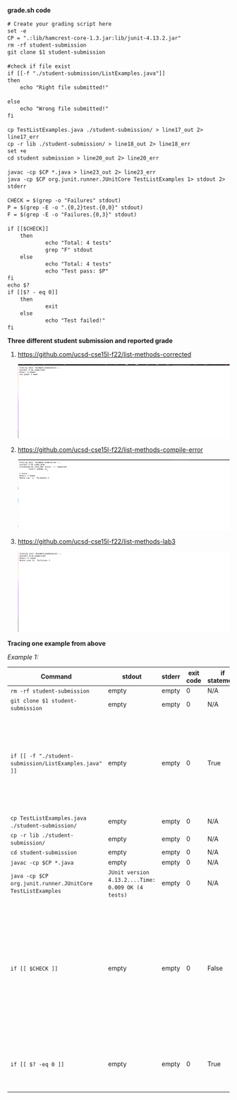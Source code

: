 **grade.sh code**

    # Create your grading script here
    set -e
    CP = ".:lib/hamcrest-core-1.3.jar:lib/junit-4.13.2.jar"
    rm -rf student-submission
    git clone $1 student-submission 

    #check if file exist 
    if [[-f "./student-submission/ListExamples.java"]]
    then                            
        echo "Right file submitted!"

    else
        echo "Wrong file submitted!"
    fi

    cp TestListExamples.java ./student-submission/ > line17_out 2> line17_err
    cp -r lib ./student-submission/ > line18_out 2> line18_err
    set +e
    cd student submission > line20_out 2> line20_err

    javac -cp $CP *.java > line23_out 2> line23_err
    java -cp $CP org.junit.runner.JUnitCore TestListExamples 1> stdout 2> stderr

    CHECK = $(grep -o "Failures" stdout)
    P = $(grep -E -o ".{0,2}test.{0,0}" stdout)
    F = $(grep -E -o "Failures.{0,3}" stdout)

    if [[$CHECK]]
        then
                echo "Total: 4 tests"
                grep "F" stdout
        else
                echo "Total: 4 tests" 
                echo "Test pass: $P"
    fi
    echo $?
    if [[$? - eq 0]]
        then
                exit
        else
                echo "Test failed!"
    fi


**Three different student submission and reported grade**

1. https://github.com/ucsd-cse15l-f22/list-methods-corrected

    ![1](1.PNG)

2. https://github.com/ucsd-cse15l-f22/list-methods-compile-error

    ![2](2.PNG)

3. https://github.com/ucsd-cse15l-f22/list-methods-lab3

    ![3](3.PNG)


**Tracing one example from above**

*Example 1:*

| Command                                                       | stdout                                             | stderr | exit code | if statement | explanation                                                                                                                                                                                                                                                                                                                                      |
| ------------------------------------------------------------- | -------------------------------------------------- | ------ | --------- | ------------ | ------------------------------------------------------------------------------------------------------------------------------------------------------------------------------------------------------------------------------------------------------------------------------------------------------------------------------------------------ |
| `rm -rf student-submission`                                   | empty                                              | empty  | 0         | N/A          | N/A                                                                                                                                                                                                                                                                                                                                              |
| `git clone $1 student-submission`                             | empty                                              | empty  | 0         | N/A          | N/A                                                                                                                                                                                                                                                                                                                                              |
| `if [[ -f "./student-submission/ListExamples.java" ]]`        | empty                                              | empty  | 0         | True         | ListExamples.java file can be found in student-submission folder. So the code will run the if statement `echo "Right file submitted"` but not the else statement `echo "Wrong File submitted"`                                                                                                                                                              |
| `cp TestListExamples.java ./student-submission/`              | empty                                              | empty  | 0         | N/A          | N/A                                                                                                                                                                                                                                                                                                                                              |
| `cp -r lib ./student-submission/`                             | empty                                              | empty  | 0         | N/A          | N/A                                                                                                                                                                                                                                                                                                                                              |
| `cd student-submission`                                       | empty                                              | empty  | 0         | N/A          | N/A                                                                                                                                                                                                                                                                                                                                              |
| `javac -cp $CP *.java`                                     | empty                                              | empty  | 0         | N/A          | N/A                                                                                                                                                                                                                                                                                                                                              |
| `java -cp $CP org.junit.runner.JUnitCore TestListExamples` | `JUnit version 4.13.2....Time: 0.009 OK (4 tests)` | empty  | 0         | N/A          | N/A                                                                                                                                                                                                                                                                                                                                              |
| `if [[ $CHECK ]]`                                             | empty                                              | empty  | 0         | False        | `$CHECK` is going to search the word `"F"` if it exist in file `stdout`. It pass all the test in Ex.1, the word `"F"` doesn't existed in stdout. So, it will run the else statement `echo "Total: 4 tests"` and `echo "Test pass: $P"` and not the if statement `echo "Total: 4 tests"` and `grep "F" stdout` |
| `if [[ $? -eq 0 ]]`                                           | empty                                              | empty  | 0         | True         | Since there's no error, it will run the if statement `exit` and not the else statement `echo "Test filed!"`                                                                                                                                                                                                                                             |

